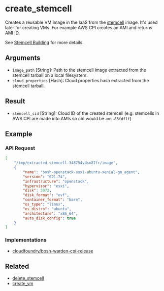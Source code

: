 # create_stemcell

Creates a reusable VM image in the IaaS from the [stemcell](../stemcell.md) image. It's used later for creating VMs. For example AWS CPI creates an AMI and returns AMI ID.

See [Stemcell Building](../build-stemcell.md) for more details.


## Arguments

 * `image_path` [String]: Path to the stemcell image extracted from the stemcell tarball on a local filesystem.
 * `cloud_properties` [Hash]: Cloud properties hash extracted from the stemcell tarball.


## Result

 * `stemcell_cid` [String]: Cloud ID of the created stemcell (e.g. stemcells in AWS CPI are made into AMIs so cid would be `ami-83fdflf`)


## Example


### API Request

```json
[
	"/tmp/extracted-stemcell-348754vdsn87fr/image",
	{
		"name": "bosh-openstack-esxi-ubuntu-xenial-go_agent",
		"version": "621.74",
		"infrastructure": "openstack",
		"hypervisor": "esxi",
		"disk": 3072,
		"disk_format": "ovf",
		"container_format": "bare",
		"os_type": "linux",
		"os_distro": "ubuntu",
		"architecture": "x86_64",
		"auto_disk_config": true
	}
]
```

### Implementations

 * [cloudfoundry/bosh-warden-cpi-release](https://github.com/cloudfoundry/bosh-warden-cpi-release/blob/master/src/bosh-warden-cpi/action/create_stemcell.go)


## Related

 * [delete_stemcell](delete-stemcell.md)
 * [create_vm](create-vm.md)
